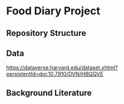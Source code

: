 # Food Diary Project

## Repository Structure

## Data
https://dataverse.harvard.edu/dataset.xhtml?persistentId=doi:10.7910/DVN/HBQQVE

## Background Literature
